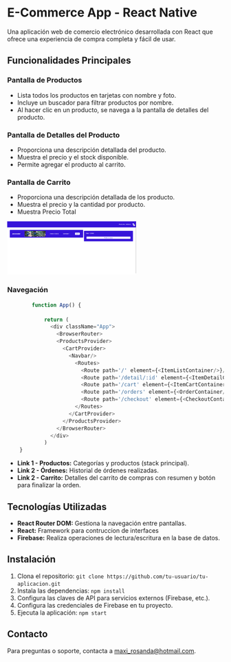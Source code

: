 # E-Commerce App - React Native

Una aplicación web de comercio electrónico desarrollada con React que ofrece una experiencia de compra completa y fácil de usar.

## Funcionalidades Principales


### Pantalla de Productos

- Lista todos los productos en tarjetas con nombre y foto.
- Incluye un buscador para filtrar productos por nombre.
- Al hacer clic en un producto, se navega a la pantalla de detalles del producto.

### Pantalla de Detalles del Producto

- Proporciona una descripción detallada del producto.
- Muestra el precio y el stock disponible.
- Permite agregar el producto al carrito.

### Pantalla de Carrito
- Proporciona una descripción detallada de los producto.
- Muestra el precio y la cantidad por producto.
- Muestra Precio Total

<img src="./screenshot/carrito.png" width="300" >

### Navegación

```javascript
        function App() {

            return (
              <div className="App">
                <BrowserRouter>
                <ProductsProvider>
                  <CartProvider>
                    <Navbar/>
                      <Routes>
                        <Route path='/' element={<ItemListContainer/>}/>
                        <Route path='/detail/:id' element={<ItemDetailContainer/>}/>
                        <Route path='/cart' element={<ItemCartContainer/>}/>
                        <Route path='/orders' element={<OrderContainer/>}/>
                        <Route path='/checkout' element={<CheckoutContainer/>}/>
                      </Routes>
                    </CartProvider>
                  </ProductsProvider>
                </BrowserRouter>
              </div>
            )
    }


```

- **Link 1 - Productos:** Categorías y productos (stack principal).
- **Link 2 - Órdenes:** Historial de órdenes realizadas.
- **Link 2 - Carrito:** Detalles del carrito de compras con resumen y botón para finalizar la orden.


## Tecnologías Utilizadas


- **React Router DOM:** Gestiona la navegación entre pantallas.
- **React:** Framework para contruccion de interfaces
- **Firebase:** Realiza operaciones de lectura/escritura en la base de datos.

## Instalación

1. Clona el repositorio: `git clone https://github.com/tu-usuario/tu-aplicacion.git`
2. Instala las dependencias: `npm install`
3. Configura las claves de API para servicios externos (Firebase, etc.).
4. Configura las credenciales de Firebase en tu proyecto.
5. Ejecuta la aplicación: `npm start`

## Contacto

Para preguntas o soporte, contacta a maxi_rosanda@hotmail.com.